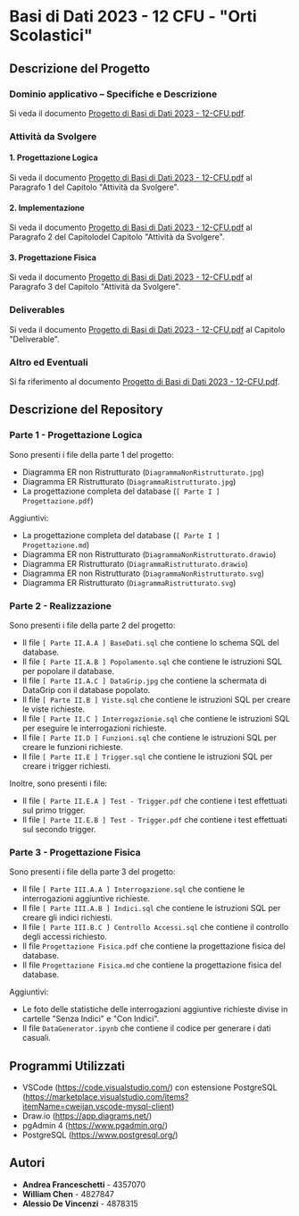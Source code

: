# Basi di Dati 2023 - 12 CFU - "Orti Scolastici"

## Descrizione del Progetto

### Dominio applicativo – Specifiche e Descrizione

Si veda il documento [Progetto di Basi di Dati 2023 - 12-CFU.pdf](Specifiche.pdf).

### Attività da Svolgere

#### 1. Progettazione Logica

Si veda il documento [Progetto di Basi di Dati 2023 - 12-CFU.pdf](Specifiche.pdf) al Paragrafo 1 del Capitolo "Attività da Svolgere".

#### 2. Implementazione

Si veda il documento [Progetto di Basi di Dati 2023 - 12-CFU.pdf](Specifiche.pdf) al Paragrafo 2 del Capitolodel Capitolo "Attività da Svolgere".

#### 3. Progettazione Fisica

Si veda il documento [Progetto di Basi di Dati 2023 - 12-CFU.pdf](Specifiche.pdf) al Paragrafo 3 del Capitolo "Attività da Svolgere".

### Deliverables

Si veda il documento [Progetto di Basi di Dati 2023 - 12-CFU.pdf](Specifiche.pdf) al Capitolo "Deliverable".

### Altro ed Eventuali

Si fa riferimento al documento [Progetto di Basi di Dati 2023 - 12-CFU.pdf](Specifiche.pdf).

## Descrizione del Repository

### Parte 1 - Progettazione Logica

Sono presenti i file della parte 1 del progetto:

- Diagramma ER non Ristrutturato (`DiagrammaNonRistrutturato.jpg`)
- Diagramma ER Ristrutturato (`DiagrammaRistrutturato.jpg`)
- La progettazione completa del database (`[ Parte I ] Progettazione.pdf`)

Aggiuntivi:

- La progettazione completa del database (`[ Parte I ] Progettazione.md`)
- Diagramma ER non Ristrutturato (`DiagrammaNonRistrutturato.drawio`)
- Diagramma ER Ristrutturato (`DiagrammaRistrutturato.drawio`)
- Diagramma ER non Ristrutturato (`DiagrammaNonRistrutturato.svg`)
- Diagramma ER Ristrutturato (`DiagrammaRistrutturato.svg`)

### Parte 2 - Realizzazione

Sono presenti i file della parte 2 del progetto:

- Il file `[ Parte II.A.A ] BaseDati.sql` che contiene lo schema SQL del database.
- Il file `[ Parte II.A.B ] Popolamento.sql` che contiene le istruzioni SQL per popolare il database.
- Il file `[ Parte II.A.C ] DataGrip.jpg` che contiene la schermata di DataGrip con il database popolato.
- Il file `[ Parte II.B ] Viste.sql` che contiene le istruzioni SQL per creare le viste richieste.
- Il file `[ Parte II.C ] Interrogazionie.sql` che contiene le istruzioni SQL per eseguire le interrogazioni richieste.
- Il file `[ Parte II.D ] Funzioni.sql` che contiene le istruzioni SQL per creare le funzioni richieste.
- Il file `[ Parte II.E ] Trigger.sql` che contiene le istruzioni SQL per creare i trigger richiesti.

Inoltre, sono presenti i file:

- Il file `[ Parte II.E.A ] Test - Trigger.pdf` che contiene i test effettuati sul primo trigger.
- Il file `[ Parte II.E.B ] Test - Trigger.pdf` che contiene i test effettuati sul secondo trigger.

### Parte 3 - Progettazione Fisica

Sono presenti i file della parte 3 del progetto:

- Il file `[ Parte III.A.A ] Interrogazione.sql` che contiene le interrogazioni aggiuntive richieste.
- Il file `[ Parte III.A.B ] Indici.sql` che contiene le istruzioni SQL per creare gli indici richiesti.
- Il file `[ Parte III.B.C ] Controllo Accessi.sql` che contiene il controllo degli accessi richiesto.
- Il file `Progettazione Fisica.pdf` che contiene la progettazione fisica del database.
- Il file `Progettazione Fisica.md` che contiene la progettazione fisica del database.

Aggiuntivi:

- Le foto delle statistiche delle interrogazioni aggiuntive richieste divise in cartelle "Senza Indici" e "Con Indici".
- Il file `DataGenerator.ipynb` che contiene il codice per generare i dati casuali.

## Programmi Utilizzati

- VSCode (https://code.visualstudio.com/) con estensione PostgreSQL (https://marketplace.visualstudio.com/items?itemName=cweijan.vscode-mysql-client)
- Draw.io (https://app.diagrams.net/)
- pgAdmin 4 (https://www.pgadmin.org/)
- PostgreSQL (https://www.postgresql.org/)

## Autori

- **Andrea Franceschetti** - 4357070
- **William Chen** - 4827847
- **Alessio De Vincenzi** - 4878315
